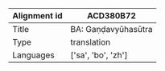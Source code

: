 |Alignment id | ACD380B72
| --- | --- 
|Title | BA: Gaṇḍavyūhasūtra 
|Type | translation
|Languages | ['sa', 'bo', 'zh']